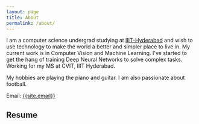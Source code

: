 ```yaml
---
layout: page
title: About
permalink: /about/
---
```

<p>
I am a computer science undergrad studying at <a href="https://iiit.ac.in" target ="_blank">IIIT-Hyderabad</a> and wish to use technology to make the world a better and simpler place to live in. My current work is in Computer Vision and Machine Learning. I've started to get the hang of training Deep Neural Networks to solve complex tasks.</br>
Working for my MS at CVIT, IIIT Hyderabad.</br>

My hobbies are playing the piano and guitar. I am also passionate about football.
</p>

Email: <a href="mailto:{{site.email}}?Subject=From Blog Site:">{{site.email}}</a>

## Resume

